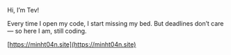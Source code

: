 Hi, I’m Tev!

Every time I open my code, I start missing my bed.
But deadlines don’t care — so here I am, still coding.

[https://minht04n.site](https://minht04n.site)
